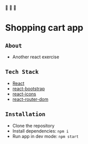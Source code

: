 :construction: :construction: :construction:

# Shopping cart app

## `About`

- Another react exercise

## `Tech Stack`

- [React](https://beta.reactjs.org/)
- [react-bootstrap](https://react-bootstrap.github.io/)
- [react-icons](https://react-icons.github.io/react-icons/)
- [react-router-dom](https://github.com/remix-run/react-router)

## `Installation`

- Clone the repository
- Install dependencies: `npm i`
- Run app in dev mode: `npm start`
